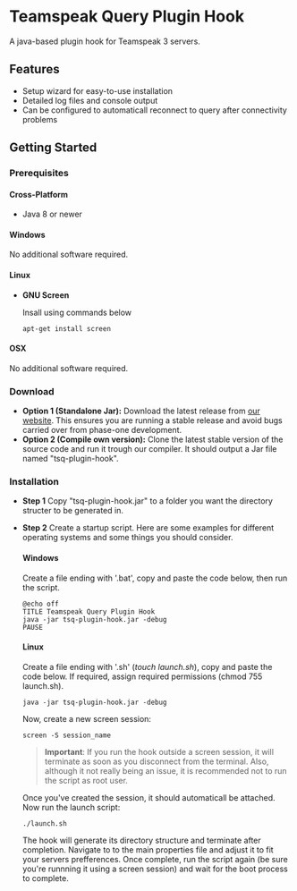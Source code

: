 # Teamspeak Query Plugin Hook

A java-based plugin hook for Teamspeak 3 servers.

## Features
- Setup wizard for easy-to-use installation
- Detailed log files and console output
- Can be configured to automaticall reconnect to query after connectivity problems

## Getting Started

### Prerequisites

#### Cross-Platform
- Java 8 or newer

#### Windows
No additional software required.

#### Linux
- **GNU Screen**

   Insall using commands below
   
   ```
   apt-get install screen
   ```

#### OSX
No additional software required.

### Download
- **Option 1 (Standalone Jar):**
   Download the latest release from [our website](https://projects.vortexdata.net/tsq-plugin-hook). This ensures you are running a stable release and avoid bugs carried over from phase-one development.
- **Option 2 (Compile own version):**
   Clone the latest stable version of the source code and run it trough our compiler. It should output a Jar file named "tsq-plugin-hook".
   
### Installation

- **Step 1**
   Copy "tsq-plugin-hook.jar" to a folder you want the directory structer to be generated in.
   
- **Step 2**
   Create a startup script. Here are some examples for different operating systems and some things you should consider.
   
   #### Windows
   
   Create a file ending with '.bat', copy and paste the code below, then run the script.
   
   ```
   @echo off
   TITLE Teamspeak Query Plugin Hook
   java -jar tsq-plugin-hook.jar -debug
   PAUSE
   ```

   #### Linux
   
   Create a file ending with '.sh' (_touch launch.sh_), copy and paste the code below. If required, assign required permissions (chmod 755 launch.sh).
   
   ```
   java -jar tsq-plugin-hook.jar -debug
   ```
   
   Now, create a new screen session:
   
   ```
   screen -S session_name
   ```
   
   > **Important**: If you run the hook outside a screen session, it will terminate as soon as you disconnect from the terminal. Also, although it not really being an issue, it is recommended not to run the script as root user.
   
   Once you've created the session, it should automaticall be attached. Now run the launch script:
   
   ```
   ./launch.sh
   ```
   
   The hook will generate its directory structure and terminate after completion. Navigate to to the main properties file and adjust it to fit your servers prefferences. Once complete, run the script again (be sure you're runnning it using a screen session) and wait for the boot process to complete.
